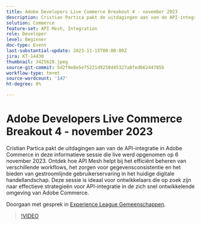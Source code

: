 ```yaml
---
title: Adobe Developers Live Commerce Breakout 4 - november 2023
description: Cristian Partica pakt de uitdagingen aan van de API-integratie in Adobe Commerce in deze informatieve sessie die live werd opgenomen op 6 november 2023. Ontdek hoe API Mesh helpt bij het efficiënt beheren van verschillende workflows, het zorgen voor gegevensconsistentie en het bieden van gestroomlijnde gebruikerservaring in het huidige digitale handellandschap. Deze sessie is ideaal voor ontwikkelaars die op zoek zijn naar effectieve strategieën voor API-integratie in de zich snel ontwikkelende omgeving van Adobe Commerce.
solution: Commerce
feature-set: API Mesh, Integration
role: Developer
level: Beginner
doc-type: Event
last-substantial-update: 2023-11-15T00:00:00Z
jira: KT-14430
thumbnail: 3425628.jpeg
source-git-commit: 5d2f0e8e5e75221d9250d45327a8fed66244785b
workflow-type: tm+mt
source-wordcount: '147'
ht-degree: 0%

---
```



# Adobe Developers Live Commerce Breakout 4 - november 2023

Cristian Partica pakt de uitdagingen aan van de API-integratie in Adobe Commerce in deze informatieve sessie die live werd opgenomen op 6 november 2023. Ontdek hoe API Mesh helpt bij het efficiënt beheren van verschillende workflows, het zorgen voor gegevensconsistentie en het bieden van gestroomlijnde gebruikerservaring in het huidige digitale handellandschap. Deze sessie is ideaal voor ontwikkelaars die op zoek zijn naar effectieve strategieën voor API-integratie in de zich snel ontwikkelende omgeving van Adobe Commerce.

Doorgaan met gesprek in [Experience League Gemeenschappen](https://adobe.ly/3ttN8tz).

>[!VIDEO](https://video.tv.adobe.com/v/3425628/?learn=on)
